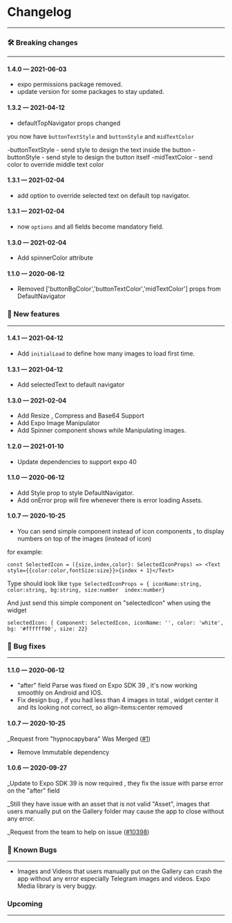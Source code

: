 # Changelog
-----------------------------------------

### 🛠 Breaking changes
-----------------------------------------

#### 1.4.0 — 2021-06-03
- expo permissions package removed.
- update version for some packages to stay updated.

#### 1.3.2 — 2021-04-12
- defaultTopNavigator props changed 

you now have `buttonTextStyle` and  `buttonStyle` and `midTextColor`

-buttonTextStyle - send style to design the text inside the button
-buttonStyle - send style to design the button itself
-midTextColor - send color to override middle text color


#### 1.3.1 — 2021-02-04
- add option to override selected text on default top navigator.

#### 1.3.1 — 2021-02-04
- now `options` and all fields become mandatory field.

#### 1.3.0 — 2021-02-04
- Add spinnerColor attribute

#### 1.1.0 — 2020-06-12
- Removed ['buttonBgColor','buttonTextColor','midTextColor'] props from DefaultNavigator

### 🎉 New features
-----------------------------------------
#### 1.4.1 — 2021-04-12
-  Add `initialLoad` to define how many images to load first time.

#### 1.3.1 — 2021-04-12
-  Add selectedText to default navigator

#### 1.3.0 — 2021-02-04
-  Add Resize , Compress and Base64 Support
-  Add Expo Image Manipulator
-  Add Spinner component shows while Manipulating images.

#### 1.2.0 — 2021-01-10
-  Update dependencies to support expo 40

#### 1.1.0 — 2020-06-12

-  Add Style prop to style DefaultNavigator.
-  Add onError prop will fire whenever there is error loading Assets.

#### 1.0.7 — 2020-10-25
 - You can send simple component instead of icon components ,
  to display numbers on top of the images (instead of icon)
  
for example:
  
  `const SelectedIcon = ({size,index,color}: SelectedIconProps) => <Text style={{color:color,fontSize:size}}>{index + 1}</Text>`
  
  Type should look like
  `type SelectedIconProps = {
  iconName:string,
  color:string,
  bg:string,
  size:number 
  index:number}`
  
  And just send this simple component on "selectedIcon" when using the widget
  
  `selectedIcon: {
  Component: SelectedIcon,
  iconName: '',
  color: 'white',
  bg: '#ffffff90',
  size: 22}`
  

### 🐛 Bug fixes
-----------------------------------------
#### 1.1.0 — 2020-06-12

- "after" field Parse was fixed on Expo SDK 39 , it's now working smoothly on Android and IOS.
- Fix design bug , if you had less than 4 images in total , widget center it and its looking not correct, so align-items:center removed  

#### 1.0.7 — 2020-10-25

_Request from "hypnocapybara" Was Merged ([#1](https://github.com/natysoz/expo-images-picker/pull/1))
 - Remove Immutable dependency 

#### 1.0.6 — 2020-09-27

_Update to Expo SDK 39 is now required , they fix the issue with parse error on the "after" field

_Still they have issue with an asset that is not valid "Asset",
images that users manually put on the Gallery folder may cause the app to close without any error. 

_Request from the team to help on  issue ([#10398](https://github.com/expo/expo/issues/10398))


### 🐛 Known Bugs 
-----------------------------------------
* Images and Videos that users manually put on the Gallery
can crash the app without any error especially Telegram images and videos.
Expo Media library is very buggy.

### Upcoming
-----------------------------------------




